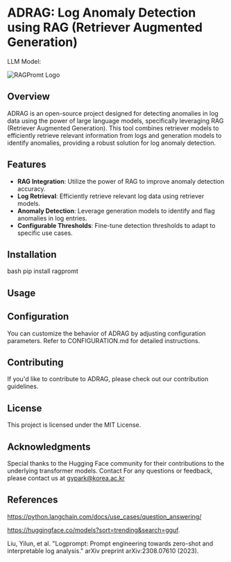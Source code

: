 # ADRAG: Log Anomaly Detection using RAG (Retriever Augmented Generation)
LLM Model: 

![RAGPromt Logo](link-to-logo.png)

## Overview

ADRAG is an open-source project designed for detecting anomalies in log data using the power of large language models, specifically leveraging RAG (Retriever Augmented Generation). This tool combines retriever models to efficiently retrieve relevant information from logs and generation models to identify anomalies, providing a robust solution for log anomaly detection.

## Features

- **RAG Integration**: Utilize the power of RAG to improve anomaly detection accuracy.
- **Log Retrieval**: Efficiently retrieve relevant log data using retriever models.
- **Anomaly Detection**: Leverage generation models to identify and flag anomalies in log entries.
- **Configurable Thresholds**: Fine-tune detection thresholds to adapt to specific use cases.

## Installation

bash
pip install ragpromt


## Usage

## Configuration
You can customize the behavior of ADRAG by adjusting configuration parameters. Refer to CONFIGURATION.md for detailed instructions.

## Contributing
If you'd like to contribute to ADRAG, please check out our contribution guidelines.

## License
This project is licensed under the MIT License.

## Acknowledgments
Special thanks to the Hugging Face community for their contributions to the underlying transformer models.
Contact
For any questions or feedback, please contact us at gypark@korea.ac.kr

## References
https://python.langchain.com/docs/use_cases/question_answering/

https://huggingface.co/models?sort=trending&search=gguf.

Liu, Yilun, et al. "Logprompt: Prompt engineering towards zero-shot and interpretable log analysis." arXiv preprint arXiv:2308.07610 (2023).
